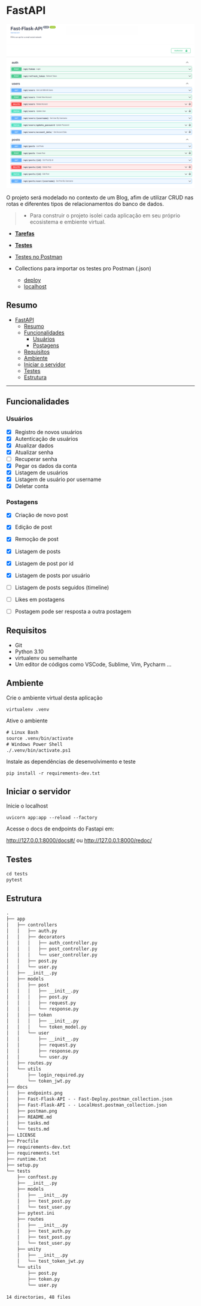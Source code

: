 # FastAPI


![](endpoints.png)


O projeto será modelado no contexto de um Blog, afim de utilizar CRUD nas rotas e diferentes tipos de relacionamentos do banco de dados.

> - Para construir o projeto isolei cada aplicação em seu próprio ecosistema e embiente virtual. 


- [**Tarefas**](tasks.md)

- [**Testes**](tests.md)


- [Testes no Postman](postman.png)

- Collections para importar os testes pro Postman (.json)
  -  [deploy](Fast-Flask-API%20-%20-%20Fast-Deploy.postman_collection.json)
  -  [localhost](Fast-Flask-API%20-%20-%20LocalHost.postman_collection.json)


## Resumo 
- [FastAPI](#fastapi)
  - [Resumo](#resumo)
  - [Funcionalidades](#funcionalidades)
    - [Usuários](#usuários)
    - [Postagens](#postagens)
  - [Requisitos](#requisitos)
  - [Ambiente](#ambiente)
  - [Iniciar o servidor](#iniciar-o-servidor)
  - [Testes](#testes)
  - [Estrutura](#estrutura)
---

## Funcionalidades

### Usuários

- [x] Registro de novos usuários
- [x] Autenticação de usuários
- [x] Atualizar dados
- [x] Atualizar senha
- [ ] Recuperar senha
- [x] Pegar os dados da conta
- [x] Listagem de usuários
- [x] Listagem de usuário por username
- [x] Deletar conta

### Postagens

- [x] Criação de novo post
- [x] Edição de post
- [x] Remoção de post
- [x] Listagem de posts
- [x] Listagem de post por id
- [x] Listagem de posts por usuário
- [ ] Listagem de posts seguidos (timeline)
- [ ] Likes em postagens
- [ ] Postagem pode ser resposta a outra postagem


## Requisitos

- Git
- Python 3.10
- virtualenv ou semelhante
- Um editor de códigos como VSCode, Sublime, Vim, Pycharm ...


## Ambiente


Crie o ambiente virtual desta aplicação

```console
virtualenv .venv
```

Ative o ambiente 

```console
# Linux Bash
source .venv/bin/activate
# Windows Power Shell
./.venv/bin/activate.ps1
```

Instale as dependências de desenvolvimento e teste

```console
pip install -r requirements-dev.txt
```

## Iniciar o servidor

Inicie o localhost


```console
uvicorn app:app --reload --factory
```

Acesse o docs de endpoints do Fastapi em:

http://127.0.0.1:8000/docs#/ ou http://127.0.0.1:8000/redoc/


## Testes

```console
cd tests
pytest
```

## Estrutura

```console
.
├── app
│   ├── controllers
│   │   ├── auth.py
│   │   ├── decorators
│   │   │   ├── auth_controller.py
│   │   │   ├── post_controller.py
│   │   │   └── user_controller.py
│   │   ├── post.py
│   │   └── user.py
│   ├── __init__.py
│   ├── models
│   │   ├── post
│   │   │   ├── __init__.py
│   │   │   ├── post.py
│   │   │   ├── request.py
│   │   │   └── response.py
│   │   ├── token
│   │   │   ├── __init__.py
│   │   │   └── token_model.py
│   │   └── user
│   │       ├── __init__.py
│   │       ├── request.py
│   │       ├── response.py
│   │       └── user.py
│   ├── routes.py
│   └── utils
│       ├── login_required.py
│       └── token_jwt.py
├── docs
│   ├── endpoints.png
│   ├── Fast-Flask-API - - Fast-Deploy.postman_collection.json
│   ├── Fast-Flask-API - - LocalHost.postman_collection.json
│   ├── postman.png
│   ├── README.md
│   ├── tasks.md
│   └── tests.md
├── LICENSE
├── Procfile
├── requirements-dev.txt
├── requirements.txt
├── runtime.txt
├── setup.py
└── tests
    ├── conftest.py
    ├── __init__.py
    ├── models
    │   ├── __init__.py
    │   ├── test_post.py
    │   └── test_user.py
    ├── pytest.ini
    ├── routes
    │   ├── __init__.py
    │   ├── test_auth.py
    │   ├── test_post.py
    │   └── test_user.py
    ├── unity
    │   ├── __init__.py
    │   └── test_token_jwt.py
    └── utils
        ├── post.py
        ├── token.py
        └── user.py

14 directories, 48 files
```